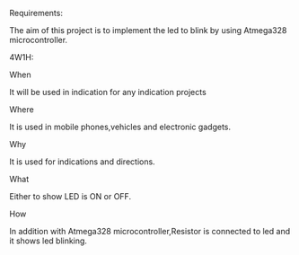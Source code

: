 ﻿
Requirements:

The aim of this project is to implement the led to blink by using Atmega328 microcontroller.

4W1H:

When

It will be used in indication for any indication projects

Where

It is used in mobile phones,vehicles and electronic gadgets.

Why

It is used for indications and directions.

What

Either to show LED is ON or OFF.

How

In addition with Atmega328 microcontroller,Resistor is connected to led and it shows led blinking.
